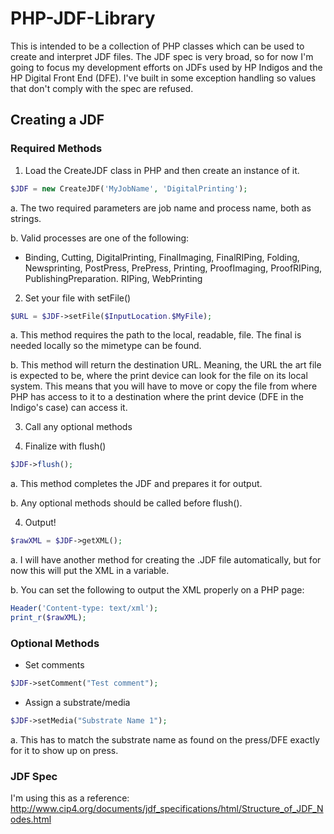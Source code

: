 # PHP-JDF-Library

This is intended to be a collection of PHP classes which can be used to create and interpret JDF files. The JDF spec is very broad, so for now I'm going to focus my development efforts on JDFs used by HP Indigos and the HP Digital Front End (DFE). I've built in some exception handling so values that don't comply with the spec are refused.

## Creating a JDF
### Required Methods
1. Load the CreateJDF class in PHP and then create an instance of it.

 ```php
 $JDF = new CreateJDF('MyJobName', 'DigitalPrinting');
 ```
 a. The two required parameters are job name and process name, both as strings.

 b. Valid processes are one of the following:

 - Binding, Cutting, DigitalPrinting, FinalImaging, FinalRIPing, Folding, Newsprinting, PostPress, PrePress, Printing, ProofImaging, ProofRIPing, PublishingPreparation. RIPing, WebPrinting
 
2. Set your file with setFile()
 ```php
 $URL = $JDF->setFile($InputLocation.$MyFile);
 ```
 a. This method requires the path to the local, readable, file. The final is needed locally so the mimetype can be found.
 
 b. This method will return the destination URL. Meaning, the URL the art file is expected to be, where the print device can look for the file on its local system. This means that you will have to move or copy the file from where PHP has access to it to a destination where the print device (DFE in the Indigo's case) can access it.

3. Call any optional methods

4. Finalize with flush()
 ```php
 $JDF->flush();
 ```
 a. This method completes the JDF and prepares it for output.
 
 b. Any optional methods should be called before flush().
 
4. Output! 
 ```php
 $rawXML = $JDF->getXML();
 ```
 a. I will have another method for creating the .JDF file automatically, but for now this will put the XML in a variable.
 
 b. You can set the following to output the XML properly on a PHP page:
 
 ```php
 Header('Content-type: text/xml');
 print_r($rawXML);
 ```

### Optional Methods

- Set comments

 ```php
 $JDF->setComment("Test comment");
 ```
 
- Assign a substrate/media
 ```php
 $JDF->setMedia("Substrate Name 1");
 ```
 a. This has to match the substrate name as found on the press/DFE exactly for it to show up on press.


### JDF Spec
I'm using this as a reference: http://www.cip4.org/documents/jdf_specifications/html/Structure_of_JDF_Nodes.html